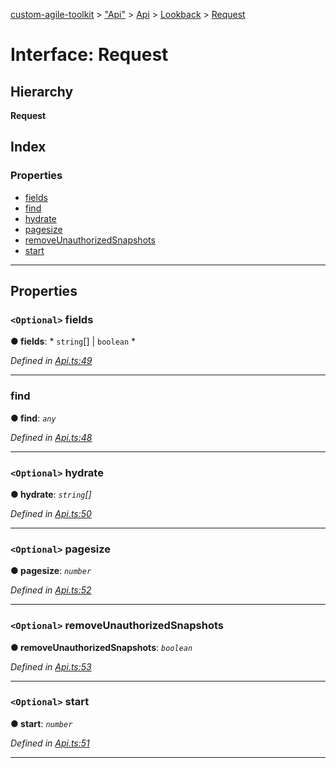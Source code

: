 [custom-agile-toolkit](../README.md) > ["Api"](../modules/_api_.md) > [Api](../modules/_api_.api.md) > [Lookback](../modules/_api_.api.lookback.md) > [Request](../interfaces/_api_.api.lookback.request.md)

# Interface: Request

## Hierarchy

**Request**

## Index

### Properties

* [fields](_api_.api.lookback.request.md#fields)
* [find](_api_.api.lookback.request.md#find)
* [hydrate](_api_.api.lookback.request.md#hydrate)
* [pagesize](_api_.api.lookback.request.md#pagesize)
* [removeUnauthorizedSnapshots](_api_.api.lookback.request.md#removeunauthorizedsnapshots)
* [start](_api_.api.lookback.request.md#start)

---

## Properties

<a id="fields"></a>

### `<Optional>` fields

**● fields**: * `string`[] &#124; `boolean`
*

*Defined in [Api.ts:49](https://github.com/ferentchak/rally-node-sdk/blob/45aae0f/Api.ts#L49)*

___
<a id="find"></a>

###  find

**● find**: *`any`*

*Defined in [Api.ts:48](https://github.com/ferentchak/rally-node-sdk/blob/45aae0f/Api.ts#L48)*

___
<a id="hydrate"></a>

### `<Optional>` hydrate

**● hydrate**: *`string`[]*

*Defined in [Api.ts:50](https://github.com/ferentchak/rally-node-sdk/blob/45aae0f/Api.ts#L50)*

___
<a id="pagesize"></a>

### `<Optional>` pagesize

**● pagesize**: *`number`*

*Defined in [Api.ts:52](https://github.com/ferentchak/rally-node-sdk/blob/45aae0f/Api.ts#L52)*

___
<a id="removeunauthorizedsnapshots"></a>

### `<Optional>` removeUnauthorizedSnapshots

**● removeUnauthorizedSnapshots**: *`boolean`*

*Defined in [Api.ts:53](https://github.com/ferentchak/rally-node-sdk/blob/45aae0f/Api.ts#L53)*

___
<a id="start"></a>

### `<Optional>` start

**● start**: *`number`*

*Defined in [Api.ts:51](https://github.com/ferentchak/rally-node-sdk/blob/45aae0f/Api.ts#L51)*

___

